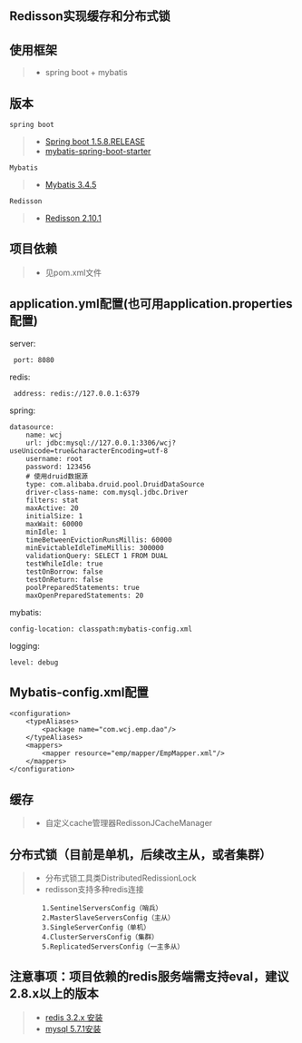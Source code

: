 ## Redisson实现缓存和分布式锁

## 使用框架
> * spring boot + mybatis

##  版本
    spring boot
> * [Spring boot 1.5.8.RELEASE](https://github.com/spring-projects/spring-boot/tree/1.5.x)
   > * [mybatis-spring-boot-starter](https://github.com/mybatis/spring-boot-starter)

    Mybatis
> * [Mybatis 3.4.5](https://github.com/mybatis/mybatis-3/releases)

    Redisson
> * [Redisson 2.10.1](https://github.com/redisson/redisson)

## 项目依赖
> * 见pom.xml文件
## application.yml配置(也可用application.properties配置)
server:

     port: 8080

redis:

     address: redis://127.0.0.1:6379

spring:

    datasource:
        name: wcj
        url: jdbc:mysql://127.0.0.1:3306/wcj?useUnicode=true&characterEncoding=utf-8
        username: root
        password: 123456
        # 使用druid数据源
        type: com.alibaba.druid.pool.DruidDataSource
        driver-class-name: com.mysql.jdbc.Driver
        filters: stat
        maxActive: 20
        initialSize: 1
        maxWait: 60000
        minIdle: 1
        timeBetweenEvictionRunsMillis: 60000
        minEvictableIdleTimeMillis: 300000
        validationQuery: SELECT 1 FROM DUAL
        testWhileIdle: true
        testOnBorrow: false
        testOnReturn: false
        poolPreparedStatements: true
        maxOpenPreparedStatements: 20
mybatis:

    config-location: classpath:mybatis-config.xml
logging:

    level: debug
## Mybatis-config.xml配置
    <configuration>
        <typeAliases>
            <package name="com.wcj.emp.dao"/>
        </typeAliases>
        <mappers>
            <mapper resource="emp/mapper/EmpMapper.xml"/>
        </mappers>
    </configuration>

## 缓存
> * 自定义cache管理器RedissonJCacheManager

## 分布式锁（目前是单机，后续改主从，或者集群）
> * 分布式锁工具类DistributedRedissionLock
> * redisson支持多种redis连接

            1.SentinelServersConfig（哨兵）
            2.MasterSlaveServersConfig（主从）
            3.SingleServerConfig（单机）
            4.ClusterServersConfig（集群）
            5.ReplicatedServersConfig（一主多从）

## 注意事项：项目依赖的redis服务端需支持eval，建议2.8.x以上的版本
> * [redis 3.2.x 安装](http://jingyan.baidu.com/article/0f5fb099045b056d8334ea97.html)
> * [mysql 5.7.1安装](http://note.youdao.com/noteshare?id=935dfbf5be78de584ebd68ed8320a1bd)

